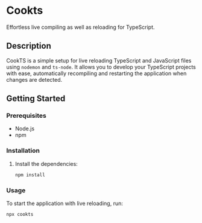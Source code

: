 # Cookts

Effortless live compiling as well as reloading for TypeScript.

## Description

CookTS is a simple setup for live reloading TypeScript and JavaScript files using `nodemon` and `ts-node`. It allows you to develop your TypeScript projects with ease, automatically recompiling and restarting the application when changes are detected.

## Getting Started

### Prerequisites

- Node.js
- npm

### Installation

1. Install the dependencies:
   ```sh
   npm install
   ```

### Usage

To start the application with live reloading, run:

```sh
npx cookts
```
